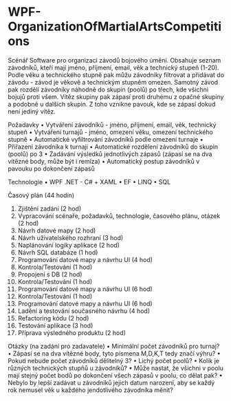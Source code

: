 # WPF-OrganizationOfMartialArtsCompetitions

Scénář
Software pro organizaci závodů bojového úmění. Obsahuje seznam závodníků, kteří mají jméno, příjmení, email, věk a technický stupeň (1-20). Podle věku a technického stupně pak můžu závodníky filtrovat a přidávat do závodu - závod je věkově a technickým stupněm omezen. 
Samotný závod pak rozdělí závodníky náhodně do skupin (poolů) po třech, kde všichni bojujů proti všem. Vítěz skupiny pak zápasí proti druhému z opačné skupiny a podobně u dalších skupin. Z toho vznikne pavouk, kde se zápasí dokud není jediný vítěz.

Požadavky
 • Vytváření závodníků - jméno, příjmení, email, věk, technický stupeň
 • Vytváření turnajů - jméno, omezení věku, omezení technického stupně
 • Automatické vyfiltrování závodníků podle omezení turnaje
 • Přiřazení závodníka k turnaji
 • Automatické rozdělení závodníků do skupin (poolů) po 3
 • Zadávání výsledků jednotlivých zápasů (zápasí se na dva vítězné body, může být i remíza)
 • Automatický postup závodníků v pavouku po dokončení zápasů
 
Technologie
 • WPF .NET - C# + XAML
 • EF
 • LINQ
 • SQL
 
Časový plán (44 hodin)
 1) Zjištění zadání (2 hod)
 2) Vypracování scénaře, požadavků, technologie, časového plánu, otázek (2 hod)
 3) Návrh datové mapy (2 hod)
 4) Návrh uživatelského rozhraní (3 hod)
 5) Naplánování logiky aplikace (2 hod)
 6) Návrh SQL databáze (1 hod)
 8) Programování datové mapy a návrhu UI (4 hod)
 9) Kontrola/Testování (1 hod)
 10) Propojení s DB (2 hod)
 11) Kontrola/Testování (1 hod)
 12) Programování datové mapy a návrhu UI (6 hod)
 13) Kontrola/Testování (1 hod)
 14) Programování datové mapy a návrhu UI (6 hod)
 15) Ladění a testování současného návrhu (4 hod)
 16) Refactoring kódu (2 hod)
 17) Testování aplikace (3 hod)
 18) Příprava výsledného produktu (2 hod)
 
Otázky (na zadání pro zadavatele)
 • Minimální počet závodníků pro turnaj?
 • Zápasí se na dva vítězné body, tyto písmena M,D,K,T tedy značí výhru?
 • Pokud nebude počet závodníků dělitelný 3?
 • Lichý počet poolů?
 • Kolik je různých technických stupňů u závodníků?
 • Může nastat, že všichni v poolu mají stejný počet bodů po dokončení všech zápasů v poolu, co dělat pak?
 • Nebylo by lepší zadávat u závodníků jejich datum narození, aby se každý rok nemusel věk u každého jendotlivého závodníka měnit?
 
